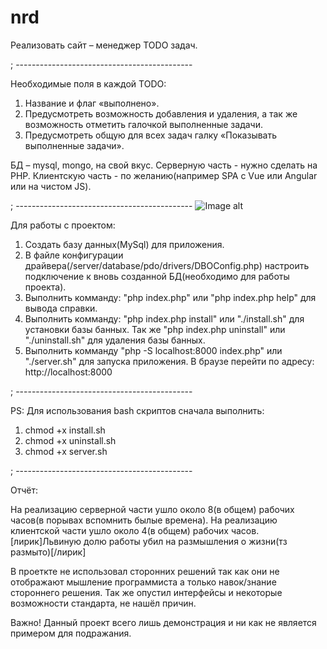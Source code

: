# nrd

Реализовать сайт – менеджер TODO задач. 

; --------------------------------------------

Необходимые поля в каждой TODO: 
1.  Название и флаг «выполнено». 
2.  Предусмотреть возможность добавления и удаления, а так же возможность отметить галочкой выполненные задачи.
3.  Предусмотреть общую для всех задач галку «Показывать выполненные задачи».

БД – mysql, mongo, на свой вкус. 
Серверную часть - нужно сделать на PHP. 
Клиентскую часть - по желанию(например SPA с Vue или Angular или на чистом JS).

; --------------------------------------------
![Image alt](https://github.com/stweet/nrd/edit/master/public/imgs/preview.png)

Для работы с проектом:
1.  Создать базу данных(MySql) для приложения.
2.  В файле конфигурации драйвера(/server/database/pdo/drivers/DBOConfig.php) 
    настроить подключение к вновь созданной БД(необходимо для работы проекта).
3.  Выполнить комманду: "php index.php" или "php index.php help" для вывода справки.
4.  Выполнить комманду: "php index.php install" или "./install.sh" для установки базы банных.
    Так же "php index.php uninstall" или "./uninstall.sh" для удаления базы банных.
5.  Выполнить комманду "php -S localhost:8000 index.php" или "./server.sh" для запуска приложения.
    В браузе перейти по адресу: http://localhost:8000

; --------------------------------------------

PS: Для использования bash скриптов сначала выполнить:
1.  chmod +x install.sh 
2.  chmod +x uninstall.sh 
3.  chmod +x server.sh

; --------------------------------------------

Отчёт:

На реализацию серверной части ушло около 8(в общем) рабочих часов(в порывах вспомнить былые времена).
На реализацию клиентской части ушло около 4(в общем) рабочих часов.
[лирик]Львиную долю работы убил на размышления о жизни(тз размыто)[/лирик]

В проеткте не использовал сторонних решений так как они не отображают мышление программиста 
а только навок/знание стороннего решения.
Так же опустил интерфейсы и некоторые возможности стандарта, не нашёл причин.

Важно! 
Данный проект всего лишь демонстрация и ни как не является примером для подражания.
